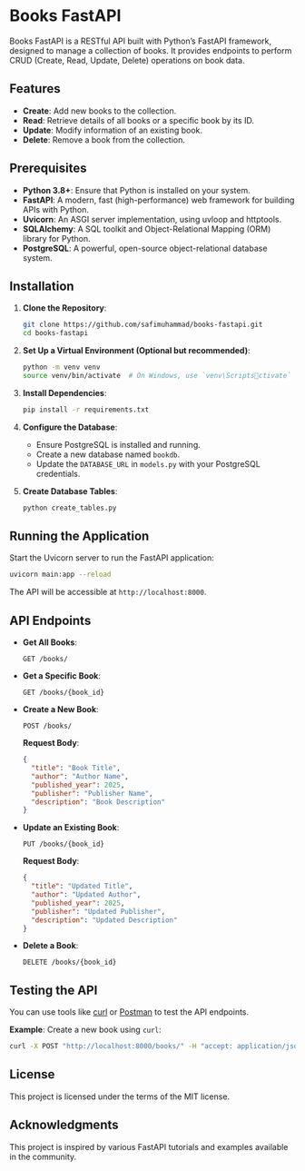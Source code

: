 
# Books FastAPI

Books FastAPI is a RESTful API built with Python’s FastAPI framework, designed to manage a collection of books. It provides endpoints to perform CRUD (Create, Read, Update, Delete) operations on book data.

## Features
- **Create**: Add new books to the collection.
- **Read**: Retrieve details of all books or a specific book by its ID.
- **Update**: Modify information of an existing book.
- **Delete**: Remove a book from the collection.

## Prerequisites
- **Python 3.8+**: Ensure that Python is installed on your system.
- **FastAPI**: A modern, fast (high-performance) web framework for building APIs with Python.
- **Uvicorn**: An ASGI server implementation, using uvloop and httptools.
- **SQLAlchemy**: A SQL toolkit and Object-Relational Mapping (ORM) library for Python.
- **PostgreSQL**: A powerful, open-source object-relational database system.

## Installation
1. **Clone the Repository**:
    ```bash
    git clone https://github.com/safimuhammad/books-fastapi.git
    cd books-fastapi
    ```

2. **Set Up a Virtual Environment (Optional but recommended)**:
    ```bash
    python -m venv venv
    source venv/bin/activate  # On Windows, use `venv\Scriptsctivate`
    ```

3. **Install Dependencies**:
    ```bash
    pip install -r requirements.txt
    ```

4. **Configure the Database**:
    - Ensure PostgreSQL is installed and running.
    - Create a new database named `bookdb`.
    - Update the `DATABASE_URL` in `models.py` with your PostgreSQL credentials.

5. **Create Database Tables**:
    ```bash
    python create_tables.py
    ```

## Running the Application
Start the Uvicorn server to run the FastAPI application:
```bash
uvicorn main:app --reload
```
The API will be accessible at `http://localhost:8000`.

## API Endpoints
- **Get All Books**:
    ```http
    GET /books/
    ```

- **Get a Specific Book**:
    ```http
    GET /books/{book_id}
    ```

- **Create a New Book**:
    ```http
    POST /books/
    ```
    **Request Body**:
    ```json
    {
      "title": "Book Title",
      "author": "Author Name",
      "published_year": 2025,
      "publisher": "Publisher Name",
      "description": "Book Description"
    }
    ```

- **Update an Existing Book**:
    ```http
    PUT /books/{book_id}
    ```
    **Request Body**:
    ```json
    {
      "title": "Updated Title",
      "author": "Updated Author",
      "published_year": 2025,
      "publisher": "Updated Publisher",
      "description": "Updated Description"
    }
    ```

- **Delete a Book**:
    ```http
    DELETE /books/{book_id}
    ```

## Testing the API
You can use tools like [curl](https://curl.se/) or [Postman](https://www.postman.com/) to test the API endpoints.

**Example**: Create a new book using `curl`:
```bash
curl -X POST "http://localhost:8000/books/" -H "accept: application/json" -H "Content-Type: application/json" -d '{"title":"The Lord of the Rings", "author": "J.R.R. Tolkien", "published_year": 1954, "publisher": "George Allen & Unwin", "description": "An epic fantasy novel."}'
```

## License
This project is licensed under the terms of the MIT license.

## Acknowledgments
This project is inspired by various FastAPI tutorials and examples available in the community.
